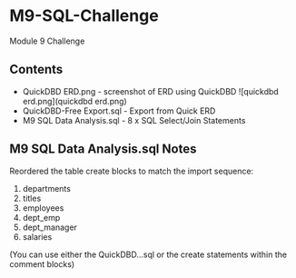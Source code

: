 # M9-SQL-Challenge

Module 9 Challenge

## Contents
 * QuickDBD ERD.png - screenshot of ERD using QuickDBD
   ![quickdbd erd.png](quickdbd erd.png)
 * QuickDBD-Free Export.sql - Export from Quick ERD
 * M9 SQL Data Analysis.sql - 8 x SQL Select/Join Statements
 
 ## M9 SQL Data Analysis.sql Notes
 
 Reordered the table create blocks to match the import sequence:
 1. departments
 2. titles
 3. employees
 4. dept_emp
 5. dept_manager
 6. salaries

(You can use either the QuickDBD...sql or the create statements within the comment blocks) 

